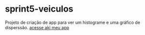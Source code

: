 # sprint5-veiculos
Projeto de criação de app para ver um histograme e uma gráfico de disperssão.
[acesse aki meu app](https://sprint5-veiculos1.onrender.com)